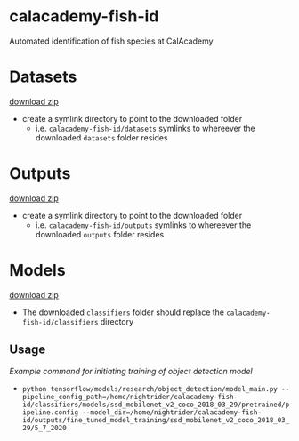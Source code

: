 # calacademy-fish-id
Automated identification of fish species at CalAcademy

# Datasets
[download zip](https://drive.google.com/file/d/1RwhbTESgcAExOoumiftDsnhtuoUcfhv2/view?usp=drive_link)
- create a symlink directory to point to the downloaded folder
  - i.e. `calacademy-fish-id/datasets` symlinks to whereever the downloaded `datasets` folder resides
 
# Outputs
[download zip]()
- create a symlink directory to point to the downloaded folder
  - i.e. `calacademy-fish-id/outputs` symlinks to whereever the downloaded `outputs` folder resides  

# Models
[download zip]()
- The downloaded `classifiers` folder should replace the `calacademy-fish-id/classifiers` directory

## Usage
*Example command for initiating training of object detection model*
- `python tensorflow/models/research/object_detection/model_main.py --pipeline_config_path=/home/nightrider/calacademy-fish-id/classifiers/models/ssd_mobilenet_v2_coco_2018_03_29/pretrained/pipeline.config --model_dir=/home/nightrider/calacademy-fish-id/outputs/fine_tuned_model_training/ssd_mobilenet_v2_coco_2018_03_29/5_7_2020`
